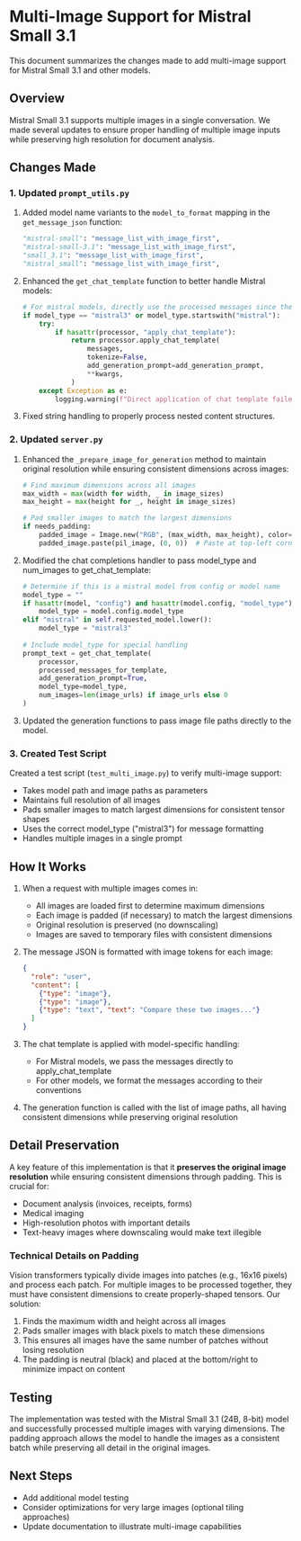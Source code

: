 # Multi-Image Support for Mistral Small 3.1

This document summarizes the changes made to add multi-image support for Mistral Small 3.1 and other models.

## Overview

Mistral Small 3.1 supports multiple images in a single conversation. We made several updates to ensure proper handling of multiple image inputs while preserving high resolution for document analysis.

## Changes Made

### 1. Updated `prompt_utils.py`

1. Added model name variants to the `model_to_format` mapping in the `get_message_json` function:
   ```python
   "mistral-small": "message_list_with_image_first",
   "mistral-small-3.1": "message_list_with_image_first",
   "small_3.1": "message_list_with_image_first",
   "mistral_small": "message_list_with_image_first",
   ```

2. Enhanced the `get_chat_template` function to better handle Mistral models:
   ```python
   # For mistral models, directly use the processed messages since the tokenizer handles image tokens correctly
   if model_type == "mistral3" or model_type.startswith("mistral"):
       try:
           if hasattr(processor, "apply_chat_template"):
               return processor.apply_chat_template(
                   messages,
                   tokenize=False,
                   add_generation_prompt=add_generation_prompt,
                   **kwargs,
               )
       except Exception as e:
           logging.warning(f"Direct application of chat template failed: {e}. Falling back to manual processing.")
   ```

3. Fixed string handling to properly process nested content structures.

### 2. Updated `server.py`

1. Enhanced the `_prepare_image_for_generation` method to maintain original resolution while ensuring consistent dimensions across images:
   ```python
   # Find maximum dimensions across all images
   max_width = max(width for width, _ in image_sizes)
   max_height = max(height for _, height in image_sizes)
   
   # Pad smaller images to match the largest dimensions
   if needs_padding:
       padded_image = Image.new("RGB", (max_width, max_height), color=(0, 0, 0))
       padded_image.paste(pil_image, (0, 0))  # Paste at top-left corner
   ```

2. Modified the chat completions handler to pass model_type and num_images to get_chat_template:
   ```python
   # Determine if this is a mistral model from config or model name
   model_type = ""
   if hasattr(model, "config") and hasattr(model.config, "model_type"):
       model_type = model.config.model_type
   elif "mistral" in self.requested_model.lower():
       model_type = "mistral3"
       
   # Include model_type for special handling
   prompt_text = get_chat_template(
       processor, 
       processed_messages_for_template, 
       add_generation_prompt=True,
       model_type=model_type,
       num_images=len(image_urls) if image_urls else 0
   )
   ```

3. Updated the generation functions to pass image file paths directly to the model.

### 3. Created Test Script

Created a test script (`test_multi_image.py`) to verify multi-image support:
- Takes model path and image paths as parameters
- Maintains full resolution of all images
- Pads smaller images to match largest dimensions for consistent tensor shapes
- Uses the correct model_type ("mistral3") for message formatting
- Handles multiple images in a single prompt

## How It Works

1. When a request with multiple images comes in:
   - All images are loaded first to determine maximum dimensions
   - Each image is padded (if necessary) to match the largest dimensions
   - Original resolution is preserved (no downscaling)
   - Images are saved to temporary files with consistent dimensions

2. The message JSON is formatted with image tokens for each image:
   ```json
   {
     "role": "user",
     "content": [
       {"type": "image"},
       {"type": "image"},
       {"type": "text", "text": "Compare these two images..."}
     ]
   }
   ```

3. The chat template is applied with model-specific handling:
   - For Mistral models, we pass the messages directly to apply_chat_template
   - For other models, we format the messages according to their conventions

4. The generation function is called with the list of image paths, all having consistent dimensions while preserving original resolution

## Detail Preservation

A key feature of this implementation is that it **preserves the original image resolution** while ensuring consistent dimensions through padding. This is crucial for:
- Document analysis (invoices, receipts, forms)
- Medical imaging
- High-resolution photos with important details
- Text-heavy images where downscaling would make text illegible

### Technical Details on Padding

Vision transformers typically divide images into patches (e.g., 16x16 pixels) and process each patch. For multiple images to be processed together, they must have consistent dimensions to create properly-shaped tensors. Our solution:

1. Finds the maximum width and height across all images
2. Pads smaller images with black pixels to match these dimensions
3. This ensures all images have the same number of patches without losing resolution
4. The padding is neutral (black) and placed at the bottom/right to minimize impact on content

## Testing

The implementation was tested with the Mistral Small 3.1 (24B, 8-bit) model and successfully processed multiple images with varying dimensions. The padding approach allows the model to handle the images as a consistent batch while preserving all detail in the original images.

## Next Steps

- Add additional model testing
- Consider optimizations for very large images (optional tiling approaches)
- Update documentation to illustrate multi-image capabilities 